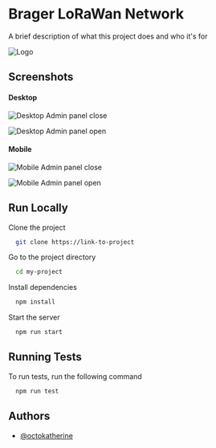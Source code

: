 # Brager LoRaWan Network

A brief description of what this project does and who it's for


![Logo](https://dev-to-uploads.s3.amazonaws.com/uploads/articles/th5xamgrr6se0x5ro4g6.png)


## Screenshots

#### Desktop
![Desktop Admin panel close](https://media.discordapp.net/attachments/1221738952894054420/1221739032711794698/Opera_Zrzut_ekranu_2024-03-25_093211_localhost.png?ex=6613ac24&is=66013724&hm=624043b675fb560a46a4d9762d5be372c68cab26c631f9b356b49c9a0c13a4c4&=&format=webp&quality=lossless&width=810&height=411)

![Desktop Admin panel open](https://media.discordapp.net/attachments/1221738952894054420/1221739032313069579/Opera_Zrzut_ekranu_2024-03-25_093138_localhost.png?ex=6613ac24&is=66013724&hm=8291491ea00f43e3a18768facc379233db6ffd593ed19a3dab1a0b2e8fdcca68&=&format=webp&quality=lossless&width=810&height=411)

#### Mobile
![Mobile Admin panel close](https://media.discordapp.net/attachments/1221738952894054420/1221739032958996520/Opera_Zrzut_ekranu_2024-03-25_093309_localhost.png?ex=6613ac24&is=66013724&hm=ed630e71df4e7d710809737acf790f661284b2951afdf26aa889372d1c8a3f30&=&format=webp&quality=lossless)

![Mobile Admin panel open](https://media.discordapp.net/attachments/1221738952894054420/1221739031935586374/Opera_Zrzut_ekranu_2024-03-25_093335_localhost.png?ex=6613ac24&is=66013724&hm=91d7c02baefca8a1e49863d468df412bf0435bcc15873d2ea3a4559d355f3c0e&=&format=webp&quality=lossless)
## Run Locally

Clone the project

```bash
  git clone https://link-to-project
```

Go to the project directory

```bash
  cd my-project
```

Install dependencies

```bash
  npm install
```

Start the server

```bash
  npm run start
```


## Running Tests

To run tests, run the following command

```bash
  npm run test
```


## Authors

- [@octokatherine](https://www.github.com/octokatherine)


